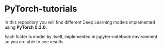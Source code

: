 # PyTorch-tutorials

In this repository you will find different Deep Learning models implemented using **PyTorch 0.3.0**.

Each folder is model by itself, implemented in jupyter-notebook environment so you are able to see results.

